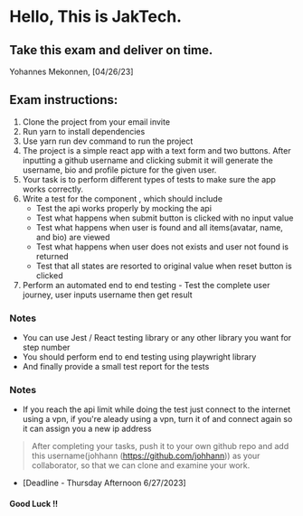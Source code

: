 # Hello, This is JakTech.

## Take this exam and deliver on time.

Yohannes Mekonnen, \[04/26/23\]

## Exam instructions:

1. Clone the project from your email invite
2. Run yarn to install dependencies
3. Use yarn run dev command to run the project
4. The project is a simple react app with a text form and two buttons. After
   inputting a github username and clicking submit it will generate the
   username, bio and profile picture for the given user.
5. Your task is to perform different types of tests to make sure the
   app works correctly.
6. Write a test for the component , which should include
   - Test the api works properly by mocking the api
   - Test what happens when submit button is clicked with no input value
   - Test what happens when user is found and all items(avatar, name, and bio) are viewed
   - Test what happens when user does not exists and user not found is returned
   - Test that all states are resorted to original value when reset button is clicked
7. Perform an automated end to end testing - Test the complete user
   journey, user inputs username then get result

### Notes

- You can use Jest / React testing library or any other
  library you want for step number
- You should perform end to end testing using playwright library
- And finally provide a small test report for the tests


### Notes

- If you reach the api limit while doing the test just connect to the internet using a vpn,
  if you're aleady using a vpn, turn it of and connect again so it can assign you a new ip address
  

> After completing your tasks, push it to your own github repo and add
> this username(johhann (https://github.com/johhann)) as your
> collaborator, so that we can clone and examine your work.

- [Deadline - Thursday Afternoon 6/27/2023]


#### Good Luck !!
